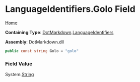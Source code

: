 # LanguageIdentifiers\.Golo Field

[Home](../../../README.md)

**Containing Type**: [DotMarkdown](../../README.md)\.[LanguageIdentifiers](../README.md)

**Assembly**: DotMarkdown\.dll

```csharp
public const string Golo = "golo"
```

### Field Value

System\.[String](https://docs.microsoft.com/en-us/dotnet/api/system.string)